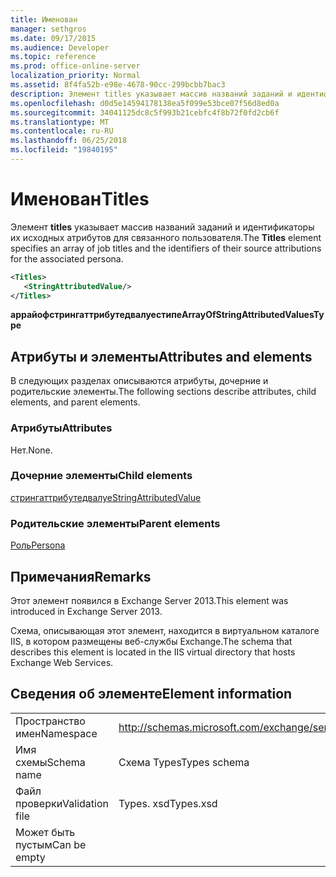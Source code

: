 ```yaml
---
title: Именован
manager: sethgros
ms.date: 09/17/2015
ms.audience: Developer
ms.topic: reference
ms.prod: office-online-server
localization_priority: Normal
ms.assetid: 8f4fa52b-e98e-4678-90cc-299bcbb7bac3
description: Элемент titles указывает массив названий заданий и идентификаторы их исходных атрибутов для связанного пользователя.
ms.openlocfilehash: d0d5e14594178138ea5f099e53bce07f56d8ed0a
ms.sourcegitcommit: 34041125dc8c5f993b21cebfc4f8b72f0fd2cb6f
ms.translationtype: MT
ms.contentlocale: ru-RU
ms.lasthandoff: 06/25/2018
ms.locfileid: "19840195"
---
```

# <a name="titles"></a><span data-ttu-id="95e2a-103">Именован</span><span class="sxs-lookup"><span data-stu-id="95e2a-103">Titles</span></span>

<span data-ttu-id="95e2a-104">Элемент **titles** указывает массив названий заданий и идентификаторы их исходных атрибутов для связанного пользователя.</span><span class="sxs-lookup"><span data-stu-id="95e2a-104">The **Titles** element specifies an array of job titles and the identifiers of their source attributions for the associated persona.</span></span> 
  
```XML
<Titles>
   <StringAttributedValue/>
</Titles>
```

 <span data-ttu-id="95e2a-105">**аррайофстрингаттрибутедвалуестипе**</span><span class="sxs-lookup"><span data-stu-id="95e2a-105">**ArrayOfStringAttributedValuesType**</span></span>
## <a name="attributes-and-elements"></a><span data-ttu-id="95e2a-106">Атрибуты и элементы</span><span class="sxs-lookup"><span data-stu-id="95e2a-106">Attributes and elements</span></span>

<span data-ttu-id="95e2a-107">В следующих разделах описываются атрибуты, дочерние и родительские элементы.</span><span class="sxs-lookup"><span data-stu-id="95e2a-107">The following sections describe attributes, child elements, and parent elements.</span></span>
  
### <a name="attributes"></a><span data-ttu-id="95e2a-108">Атрибуты</span><span class="sxs-lookup"><span data-stu-id="95e2a-108">Attributes</span></span>

<span data-ttu-id="95e2a-109">Нет.</span><span class="sxs-lookup"><span data-stu-id="95e2a-109">None.</span></span>
  
### <a name="child-elements"></a><span data-ttu-id="95e2a-110">Дочерние элементы</span><span class="sxs-lookup"><span data-stu-id="95e2a-110">Child elements</span></span>

[<span data-ttu-id="95e2a-111">стрингаттрибутедвалуе</span><span class="sxs-lookup"><span data-stu-id="95e2a-111">StringAttributedValue</span></span>](stringattributedvalue.md)
  
### <a name="parent-elements"></a><span data-ttu-id="95e2a-112">Родительские элементы</span><span class="sxs-lookup"><span data-stu-id="95e2a-112">Parent elements</span></span>

[<span data-ttu-id="95e2a-113">Роль</span><span class="sxs-lookup"><span data-stu-id="95e2a-113">Persona</span></span>](persona.md)
  
## <a name="remarks"></a><span data-ttu-id="95e2a-114">Примечания</span><span class="sxs-lookup"><span data-stu-id="95e2a-114">Remarks</span></span>

<span data-ttu-id="95e2a-115">Этот элемент появился в Exchange Server 2013.</span><span class="sxs-lookup"><span data-stu-id="95e2a-115">This element was introduced in Exchange Server 2013.</span></span>
  
<span data-ttu-id="95e2a-116">Схема, описывающая этот элемент, находится в виртуальном каталоге IIS, в котором размещены веб-службы Exchange.</span><span class="sxs-lookup"><span data-stu-id="95e2a-116">The schema that describes this element is located in the IIS virtual directory that hosts Exchange Web Services.</span></span>
  
## <a name="element-information"></a><span data-ttu-id="95e2a-117">Сведения об элементе</span><span class="sxs-lookup"><span data-stu-id="95e2a-117">Element information</span></span>

|||
|:-----|:-----|
|<span data-ttu-id="95e2a-118">Пространство имен</span><span class="sxs-lookup"><span data-stu-id="95e2a-118">Namespace</span></span>  <br/> |http://schemas.microsoft.com/exchange/services/2006/types  <br/> |
|<span data-ttu-id="95e2a-119">Имя схемы</span><span class="sxs-lookup"><span data-stu-id="95e2a-119">Schema name</span></span>  <br/> |<span data-ttu-id="95e2a-120">Схема Types</span><span class="sxs-lookup"><span data-stu-id="95e2a-120">Types schema</span></span>  <br/> |
|<span data-ttu-id="95e2a-121">Файл проверки</span><span class="sxs-lookup"><span data-stu-id="95e2a-121">Validation file</span></span>  <br/> |<span data-ttu-id="95e2a-122">Types. xsd</span><span class="sxs-lookup"><span data-stu-id="95e2a-122">Types.xsd</span></span>  <br/> |
|<span data-ttu-id="95e2a-123">Может быть пустым</span><span class="sxs-lookup"><span data-stu-id="95e2a-123">Can be empty</span></span>  <br/> ||
   

